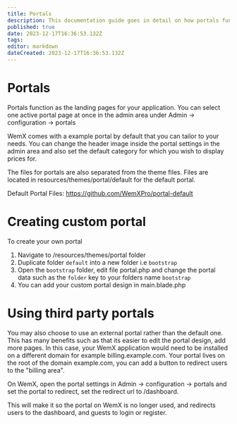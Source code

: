 ```yaml
---
title: Portals
description: This documentation guide goes in detail on how portals function
published: true
date: 2023-12-17T16:36:53.132Z
tags: 
editor: markdown
dateCreated: 2023-12-17T16:36:53.132Z
---
```


# Portals

Portals function as the landing pages for your application. You can select one active portal page at once in the admin area under Admin -> configuration -> portals

WemX comes with a example portal by default that you can tailor to your needs. You can change the header image inside the portal settings in the admin area and also set the default category for which you wish to display prices for.

The files for portals are also separated from the theme files. Files are  located in resources/themes/portal/default for the default portal. 

Default Portal Files: https://github.com/WemXPro/portal-default

# Creating custom portal

To create your own portal

1. Navigate to /resources/themes/portal folder
2. Duplicate folder `default` into a new folder i.e `bootstrap`
3. Open the `bootstrap` folder, edit file portal.php and change the portal data such as the `folder` key to your folders name `bootstrap`
4. You can add your custom portal design in main.blade.php

# Using third party portals

You may also choose to use an external portal rather than the default one. This has many benefits such as that its easier to edit the portal design, add more pages. In this case, your WemX application would need to be installed on a different domain for example billing.example.com. Your portal lives on the root of the domain example.com, you can add a button to redirect users to the "billing area".

On WemX, open the portal settings in Admin -> configuration -> portals and set the portal to redirect, set the redirect url to /dashboard.

This will make it so the portal on WemX is no longer used, and redirects users to the dashboard, and guests to login or register.
